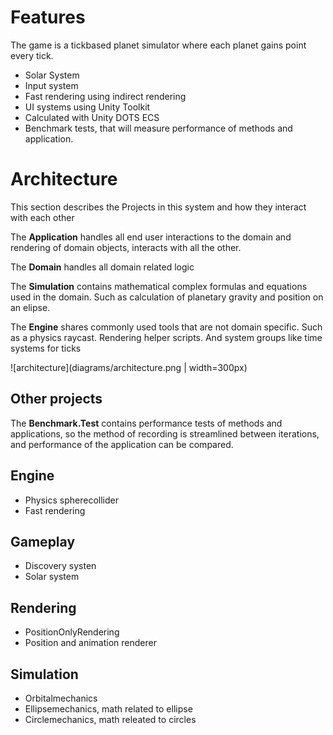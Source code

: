 # Features
The game is a tickbased planet simulator where each planet gains point every tick.
- Solar System
- Input system
- Fast rendering using indirect rendering
- UI systems using Unity Toolkit
- Calculated with Unity DOTS ECS
- Benchmark tests, that will measure performance of methods and application.

# Architecture
This section describes the Projects in this system and how they interact with each other 

The **Application** handles all end user interactions to the domain and rendering of domain objects, interacts with all the other.

The **Domain** handles all domain related logic  

The **Simulation** contains mathematical complex formulas and equations used in the domain. Such as calculation of planetary gravity and position on an elipse.

The **Engine** shares commonly used tools that are not domain specific. Such as a physics raycast. Rendering helper scripts. And system groups like time systems for ticks

![architecture](diagrams/architecture.png | width=300px)

## Other projects
The **Benchmark.Test** contains performance tests of methods and applications, so the method of recording is streamlined between iterations, and performance of the application can be compared.

## Engine
- Physics spherecollider
- Fast rendering

## Gameplay
- Discovery systen
- Solar system

## Rendering
- PositionOnlyRendering
- Position and animation renderer

## Simulation
- Orbitalmechanics
- Ellipsemechanics, math related to ellipse 
- Circlemechanics, math releated to circles


